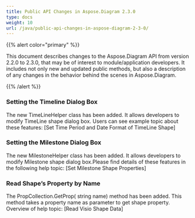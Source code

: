 ```yaml
---
title: Public API Changes in Aspose.Diagram 2.3.0
type: docs
weight: 10
url: /java/public-api-changes-in-aspose-diagram-2-3-0/
---
```


{{% alert color="primary" %}} 

This document describes changes to the Aspose.Diagram API from version 2.2.0 to 2.3.0, that may be of interest to module/application developers. It includes not only new and updated public methods, but also a description of any changes in the behavior behind the scenes in Aspose.Diagram. 

{{% /alert %}} 
### **Setting the Timeline Dialog Box**
The new TimeLineHelper class has been added. It allows developers to modify TimeLine shape dialog box. Users can see example topic about these features: [Set Time Period and Date Format of TimeLine Shape]
### **Setting the Milestone Dialog Box**
The new MilestoneHelper class has been added. It allows developers to modify Milestone shape dialog box.Please find details of these features in the following help topic: [Set Milestone Shape Properties]
### **Read Shape’s Property by Name**
The PropCollection.GetProp( string name) method has been added. This method takes a property name as parameter to get shape property. Overview of help topic: [Read Visio Shape Data]
